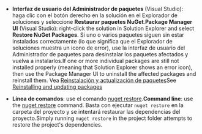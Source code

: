 - <span data-ttu-id="4645b-101">**Interfaz de usuario del Administrador de paquetes** (Visual Studio): haga clic con el botón derecho en la solución en el Explorador de soluciones y seleccione **Restaurar paquetes NuGet**.</span><span class="sxs-lookup"><span data-stu-id="4645b-101">**Package Manager UI** (Visual Studio): right-click the solution in Solution Explorer and select **Restore NuGet Packages**.</span></span> <span data-ttu-id="4645b-102">Si uno o varios paquetes siguen sin estar instalados correctamente (lo que significa que el Explorador de soluciones muestra un icono de error), use la interfaz de usuario del Administrador de paquetes para desinstalar los paquetes afectados y vuelva a instalarlos.</span><span class="sxs-lookup"><span data-stu-id="4645b-102">If one or more individual packages are still not installed properly (meaning that Solution Explorer shows an error icon), then use the Package Manager UI to uninstall the affected packages and reinstall them.</span></span> <span data-ttu-id="4645b-103">Vea [Reinstalación y actualización de paquetes](../Consume-Packages/Reinstalling-and-Updating-Packages.md)</span><span class="sxs-lookup"><span data-stu-id="4645b-103">See [Reinstalling and updating packages](../Consume-Packages/Reinstalling-and-Updating-Packages.md)</span></span>

- <span data-ttu-id="4645b-104">**Línea de comandos**: use el comando [nuget restore](../tools/cli-ref-restore.md).</span><span class="sxs-lookup"><span data-stu-id="4645b-104">**Command line**: use the [nuget restore](../tools/cli-ref-restore.md) command.</span></span> <span data-ttu-id="4645b-105">Basta con ejecutar `nuget restore` en la carpeta del proyecto y se intentará restaurar las dependencias del proyecto.</span><span class="sxs-lookup"><span data-stu-id="4645b-105">Simply running `nuget restore` in the project folder attempts to restore the project's dependencies.</span></span>
